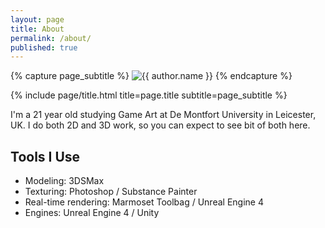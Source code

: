 ```yaml
---
layout: page
title: About
permalink: /about/
published: true
---
```


<div class="page" markdown="1">

{% capture page_subtitle %}
<img
    class="me"
    alt="{{ author.name }}"
    src="{{ site.author.photo | relative_url }}"
    srcset="{{ site.author.photo2x | relative_url }} 2x"
/>
{% endcapture %}

{% include page/title.html title=page.title subtitle=page_subtitle %}

I'm a 21 year old studying Game Art at De Montfort University in Leicester, UK. I do both 2D and 3D work, so you can expect to see bit of both here.

## Tools I Use

* Modeling: 3DSMax
* Texturing: Photoshop / Substance Painter
* Real-time rendering: Marmoset Toolbag / Unreal Engine 4
* Engines: Unreal Engine 4 / Unity

</div>

